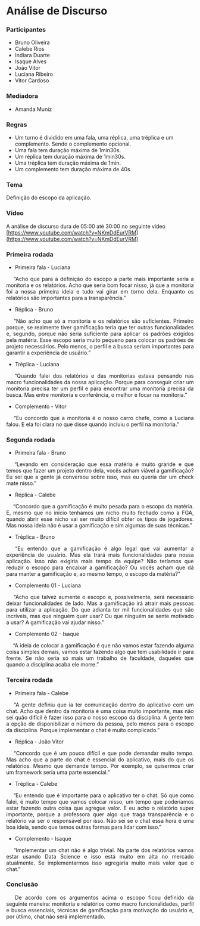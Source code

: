 # Análise de Discurso

### Participantes
- Bruno Oliveira
- Calebe Rios
- Indiara Duarte
- Isaque Alves
- João Vitor
- Luciana Ribeiro
- Vitor Cardoso

### Mediadora
- Amanda Muniz

### Regras
- Um turno é dividido em uma fala, uma réplica, uma tréplica e um complemento. Sendo o complemento opcional.
- Uma fala tem duração máxima de 1min30s.
- Um réplica tem duração máxima de 1min30s.
- Uma tréplica tem duração máxima de 1min.
- Um complemento tem duração máxima de 40s.

### Tema
Definição do escopo da aplicação.

### Vídeo
A análise de discurso dura de 05:00 até 30:00 no seguinte vídeo [https://www.youtube.com/watch?v=NKmDdEurVRM](https://www.youtube.com/watch?v=NKmDdEurVRM)

### Primeira rodada
- Primeira fala - Luciana
<p align="justify">&emsp;
“Acho que para a definição do escopo a parte mais importante seria a monitoria e os relatórios. Acho que seria bom focar nisso, já que a monitoria foi a nossa primeira ideia e tudo vai girar em torno dela. Enquanto os relatórios são importantes para a transparência.”</p>

- Réplica - Bruno
<p align="justify">&emsp;
“Não acho que só a monitoria e os relatórios são suficientes. Primeiro porque, se realmente tiver gamificação teria que ter outras funcionalidades e, segundo, porque não seria suficiente para aplicar os padrões exigidos pela matéria. Esse escopo seria muito pequeno para colocar os padrões de projeto necessários. Pelo menos, o perfil e a busca seriam importantes para garantir a experiência de usuário.”</p>

- Tréplica -  Luciana
<p align="justify">&emsp;
“Quando falei dos relatórios e das monitorias estava pensando nas macro funcionalidades da nossa aplicação. Porque para conseguir criar um monitoria precisa ter um perfil e para encontrar uma monitoria precisa da busca. Mas entre monitoria e conferência, o melhor é focar na monitoria.”</p>

- Complemento - Vitor
<p align="justify">&emsp;
“Eu concordo que a monitoria é o nosso carro chefe, como a Luciana falou. E ela foi clara no que disse quando incluiu o perfil na monitoria.”</p>

### Segunda rodada
- Primeira fala - Bruno
<p align="justify">&emsp;
“Levando em consideração que essa matéria é muito grande e que temos que fazer um projeto dentro dela, vocês acham viável a gamificação? Eu sei que a gente já conversou sobre isso, mas eu queria dar um check mate nisso.”</p>

- Réplica - Calebe
<p align="justify">&emsp;
“Concordo que a gamificação é muito pesada para o escopo da matéria. E, mesmo que no início tenhamos um nicho muito fechado como a FGA, quando abrir esse nicho vai ser muito difícil obter os tipos de jogadores. Mas nossa ideia não é usar a gamificação e sim algumas de suas técnicas.”</p>

- Tréplica - Bruno
<p align="justify">&emsp;
“Eu entendo que a gamificação é algo legal que vai aumentar a experiência de usuário. Mas ela trará mais funcionalidades para nossa aplicação. Isso não exigiria mais tempo da equipe? Não teríamos que reduzir o escopo para encaixar a gamificação? Ou vocês acham que dá para manter a gamificação e, ao mesmo tempo, o escopo da matéria?”</p>

- Complemento 01 - Luciana
<p align="justify">&emsp;
“Acho que talvez aumente o escopo e, possivelmente, será necessário deixar funcionalidades de lado. Mas a gamificação irá atrair mais pessoas para utilizar a aplicação. Do que adianta ter mil funcionalidades que são incríveis, mas que ninguém quer usar? Ou que ninguém se sente motivado a usar? A gamificação vai ajudar nisso.”</p>

- Complemento 02 - Isaque
<p align="justify">&emsp;
“A ideia de colocar a gamificação é que não vamos estar fazendo alguma coisa simples demais, vamos estar fazendo algo que tem usabilidade ir para frente. Se não seria só mais um trabalho de faculdade, daqueles que quando a disciplina acaba ele morre.”</p>

### Terceira rodada
- Primeira fala - Calebe
<p align="justify">&emsp;
“A gente definiu que ia ter comunicação dentro do aplicativo com um chat. Acho que dentro da monitoria é uma coisa muito importante, mas não sei quão difícil é fazer isso para o nosso escopo da disciplina. A gente tem a opção de disponibilizar o número da pessoa, pelo menos para o escopo da disciplina. Porque implementar o chat é muito complicado.”</p>

- Réplica - João Vitor
<p align="justify">&emsp;
“Concordo que é um pouco difícil e que pode demandar muito tempo. Mas acho que a parte do chat é essencial do aplicativo, mais do que os relatórios. Mesmo que demande tempo. Por exemplo, se quisermos criar um framework seria uma parte essencial.”</p>

- Tréplica -  Calebe
<p align="justify">&emsp;
“Eu entendo que é importante para o aplicativo ter o chat. Só que como falei, é muito tempo que vamos colocar nisso, um tempo que poderíamos estar fazendo outra coisa que agregue valor. E eu acho o relatório super importante, porque a professora quer algo que traga transparência e o relatório vai ser o responsável por isso. Não sei se o chat essa hora é uma boa ideia, sendo que temos outras formas para lidar com isso.”</p>

- Complemento - Isaque
<p align="justify">&emsp;
“Implementar um chat não é algo trivial. Na parte dos relatórios vamos estar usando Data Science e isso está muito em alta no mercado atualmente. Se implementarmos isso agregaria muito mais valor que o chat.”</p>

### Conclusão
<p align="justify">&emsp;
De acordo com os argumentos acima o escopo ficou definido da seguinte maneira: monitoria e relatórios como macro funcionalidades, perfil e busca essenciais, técnicas de gamificação para motivação do usuário e, por útlimo, chat não será implementado.</p>
